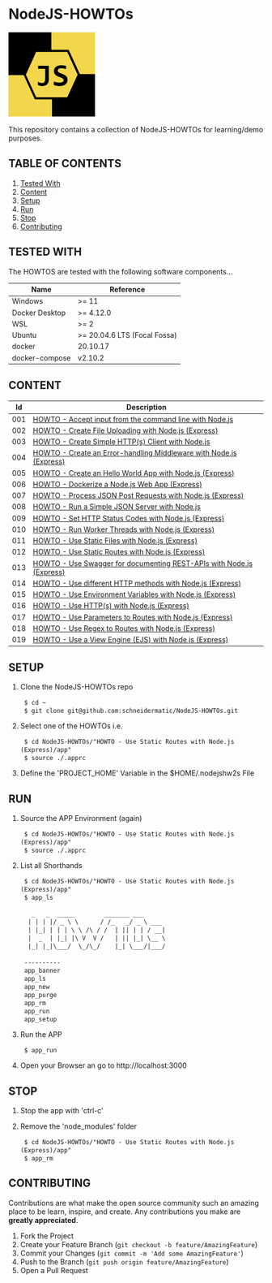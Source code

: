 # NodeJS-HOWTOs

![LOGO](resources/images/Logo01.png)

This repository contains a collection of NodeJS-HOWTOs for learning/demo purposes.

## TABLE OF CONTENTS
<ol>
<li><a href="#tested-with">Tested With</a></li>
<li><a href="#content">Content</a></li>
<li><a href="#setup">Setup</a></li>
<li><a href="#run">Run</a></li>
<li><a href="#stop">Stop</a></li>
<li><a href="#contributing">Contributing</a></li>
</ol>

## TESTED WITH
The HOWTOS are tested with the following software components...

Name           | Reference    
-------------- | --------------- 
Windows        | >= 11
Docker Desktop | >= 4.12.0
WSL            | >= 2
Ubuntu         | >= 20.04.6 LTS (Focal Fossa)
docker         | 20.10.17
docker-compose | v2.10.2

## CONTENT
Id  | Description                                                          
----|----------------------------------------------------------------------
001 | [HOWTO - Accept input from the command line with Node.js](https://github.com/schneidermatic/NodeJS-HOWTOs/tree/develop/HOWTO%20-%20Accept%20a%20input%20from%20the%20command%20line%20with%20Node.js/app)
002 | [HOWTO - Create File Uploading with Node.js (Express)](https://github.com/schneidermatic/NodeJS-HOWTOs/tree/develop/HOWTO%20-%20Create%20a%20File%20Uploading%20with%20Node.js%20(Express)/app)
003 | [HOWTO - Create Simple HTTP(s) Client with Node.js](https://github.com/schneidermatic/NodeJS-HOWTOs/tree/develop/HOWTO%20-%20Create%20a%20Simple%20HTTP(s)%20Client%20with%20Node.js/app)
004 | [HOWTO - Create an Error-handling Middleware with Node.js (Express)](https://github.com/schneidermatic/NodeJS-HOWTOs/tree/develop/HOWTO%20-%20Create%20an%20Error-handling%20Middleware%20with%20Node.js%20(Express)/app)
005 | [HOWTO - Create an Hello World App with Node.js (Express)](https://github.com/schneidermatic/NodeJS-HOWTOs/tree/develop/HOWTO%20-%20Create%20an%20Hello%20World%20App%20with%20Node.js%20(Express)/app)
006 | [HOWTO - Dockerize a Node.js Web App (Express)](https://github.com/schneidermatic/NodeJS-HOWTOs/tree/develop/HOWTO%20-%20Dockerize%20a%20Node.js%20Web%20App%20(Express)/app)
007 | [HOWTO - Process JSON Post Requests with Node.js (Express)](https://github.com/schneidermatic/NodeJS-HOWTOs/tree/develop/HOWTO%20-%20Process%20JSON%20Post%20Requests%20with%20Node.js%20(Express)/app)
008 | [HOWTO - Run a Simple JSON Server with Node.js](https://github.com/schneidermatic/NodeJS-HOWTOs/tree/develop/HOWTO%20-%20Run%20a%20Simple%20JSON%20Server%20with%20Node.js/app)
009 | [HOWTO - Set HTTP Status Codes with Node.js (Express)](https://github.com/schneidermatic/NodeJS-HOWTOs/tree/develop/HOWTO%20-%20Set%20HTTP%20Status%20Codes%20with%20Node.js%20(Express)/app)
010 | [HOWTO - Run Worker Threads with Node.js (Express)](https://github.com/schneidermatic/NodeJS-HOWTOs/tree/develop/HOWTO%20-%20Run%20Worker%20Threads%20with%20Node.js%20(Express)/app)
011 | [HOWTO - Use Static Files with Node.js (Express)](https://github.com/schneidermatic/NodeJS-HOWTOs/tree/develop/HOWTO%20-%20Use%20Static%20Files%20with%20Node.js%20(Express))
012 | [HOWTO - Use Static Routes with Node.js (Express)](https://github.com/schneidermatic/NodeJS-HOWTOs/tree/develop/HOWTO%20-%20Use%20Static%20Routes%20with%20Node.js%20(Express))
013 | [HOWTO - Use Swagger for documenting REST-APIs with Node.js (Express)](https://github.com/schneidermatic/NodeJS-HOWTOs/tree/develop/HOWTO%20-%20Use%20Swagger%20for%20documenting%20REST-APIs%20with%20Node.js%20(Express))
014 | [HOWTO - Use different HTTP methods with Node.js (Express)](https://github.com/schneidermatic/NodeJS-HOWTOs/tree/develop/HOWTO%20-%20Use%20different%20HTTP%20methods%20with%20Node.js%20(Express))
015 | [HOWTO - Use Environment Variables with Node.js (Express)](https://github.com/schneidermatic/NodeJS-HOWTOs/tree/develop/HOWTO%20-%20Use%20Environment%20Variables%20with%20Node.js%20(Express))
016 | [HOWTO - Use HTTP(s) with Node.js (Express)](https://github.com/schneidermatic/NodeJS-HOWTOs/tree/develop/HOWTO%20-%20Use%20HTTP(s)%20with%20Node.js%20(Express)/app)
017 | [HOWTO - Use Parameters to Routes with Node.js (Express)](https://github.com/schneidermatic/NodeJS-HOWTOs/tree/develop/HOWTO%20-%20Use%20Parameters%20to%20Routes%20with%20Node.js%20(Express))
018 | [HOWTO - Use Regex to Routes with Node.js (Express)](https://github.com/schneidermatic/NodeJS-HOWTOs/tree/develop/HOWTO%20-%20Use%20Regex%20to%20Routes%20with%20Node.js%20(Express))
019 | [HOWTO - Use a View Engine (EJS) with Node.js (Express)](https://github.com/schneidermatic/NodeJS-HOWTOs/tree/develop/HOWTO%20-%20Use%20a%20View%20Engine%20(EJS)%20with%20Node.js%20(Express))

## SETUP
1. Clone the NodeJS-HOWTOs repo

        $ cd ~
        $ git clone git@github.com:schneidermatic/NodeJS-HOWTOs.git

2. Select one of the HOWTOs i.e. 

        $ cd NodeJS-HOWTOs/"HOWTO - Use Static Routes with Node.js (Express)/app"
        $ source ./.apprc

3. Define the 'PROJECT_HOME' Variable in the $HOME/.nodejshw2s File

## RUN
1. Source the APP Environment (again)

        $ cd NodeJS-HOWTOs/"HOWTO - Use Static Routes with Node.js (Express)/app"
        $ source ./.apprc

2. List all Shorthands

        $ cd NodeJS-HOWTOs/"HOWTO - Use Static Routes with Node.js (Express)/app"
        $ app_ls

          _   _  _____        _______ ___
         | | | |/ _ \ \      / /_   _/ _ \ ___
         | |_| | | | \ \ /\ / /  | || | | / __|
         |  _  | |_| |\ V  V /   | || |_| \__ \
         |_| |_|\___/  \_/\_/    |_| \___/|___/
        
        ----------
        app_banner
        app_ls
        app_new
        app_purge
        app_rm
        app_run
        app_setup

4. Run the APP

        $ app_run

5. Open your Browser an go to http://localhost:3000

## STOP
1. Stop the app with 'ctrl-c' 

2. Remove the 'node_modules' folder

        $ cd NodeJS-HOWTOs/"HOWTO - Use Static Routes with Node.js (Express)/app"
        $ app_rm

## CONTRIBUTING
Contributions are what make the open source community such an amazing place to be learn, inspire, and create. Any contributions you make are **greatly appreciated**.

1. Fork the Project
2. Create your Feature Branch (`git checkout -b feature/AmazingFeature`)
3. Commit your Changes (`git commit -m 'Add some AmazingFeature'`)
4. Push to the Branch (`git push origin feature/AmazingFeature`)
5. Open a Pull Request

